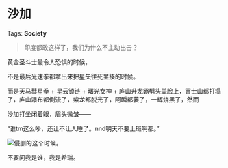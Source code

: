 # 沙加

Tags: **Society**

> 印度都敢这样了，我们为什么不主动出击？



黄金圣斗士最令人恐惧的时候，

不是最后光速拳都拿出来把星矢往死里揍的时候。

而是天马彗星拳 + 星云锁链 + 曙光女神 + 庐山升龙霸劈头盖脸上，富士山都打塌了，庐山瀑布都倒流了，紫龙都脱光了，阿瞬都萎了，一辉烧黑了，然而

沙加打坐闭着眼，眉头微皱——

“谁tm这么吵，还让不让人睡了。nnd明天不要上班啊都。”

![](https://pic4.zhimg.com/50/v2-691f8c6b3d5978b56bcfd03f6ea71e5d_hd.jpg?source=1940ef5c)侵删的这个时候。

不要问我是谁，我是希瑞。



